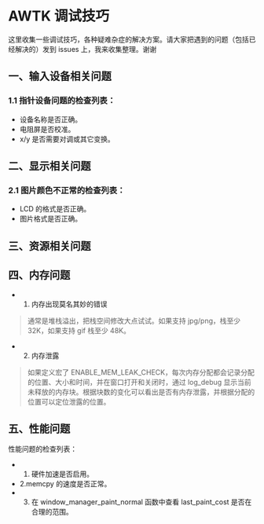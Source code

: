 # AWTK 调试技巧

这里收集一些调试技巧，各种疑难杂症的解决方案。请大家把遇到的问题（包括已经解决的）发到 issues 上，我来收集整理。谢谢

## 一、输入设备相关问题

### 1.1 指针设备问题的检查列表：

* 设备名称是否正确。
* 电阻屏是否校准。
* x/y 是否需要对调或其它变换。

## 二、显示相关问题

### 2.1 图片颜色不正常的检查列表：

* LCD 的格式是否正确。
* 图片格式是否正确。

## 三、资源相关问题

## 四、内存问题

* 1. 内存出现莫名其妙的错误

> 通常是堆栈溢出，把栈空间修改大点试试。如果支持 jpg/png，栈至少 32K，如果支持 gif 栈至少 48K。

* 2. 内存泄露

> 如果定义宏了 ENABLE\_MEM\_LEAK\_CHECK，每次内存分配都会记录分配的位置、大小和时间，并在窗口打开和关闭时，通过 log\_debug 显示当前未释放的内存块。根据块数的变化可以看出是否有内存泄露，并根据分配的位置可以定位泄露的位置。

## 五、性能问题

性能问题的检查列表：

* 1. 硬件加速是否启用。
* 2.memcpy 的速度是否正常。
* 3. 在 window\_manager\_paint\_normal 函数中查看 last\_paint\_cost 是否在合理的范围。
